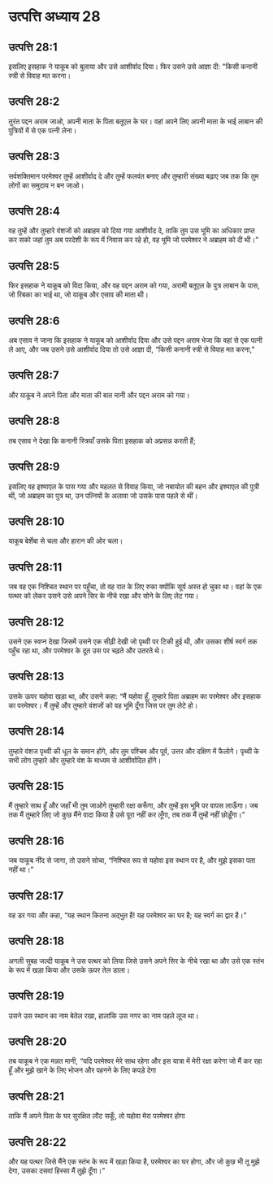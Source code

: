 # उत्पत्ति अध्याय 28

## उत्पत्ति 28:1
इसलिए इसहाक ने याकूब को बुलाया और उसे आशीर्वाद दिया। फिर उसने उसे आज्ञा दी: "किसी कनानी स्त्री से विवाह मत करना।

## उत्पत्ति 28:2
तुरंत पद्दन अराम जाओ, अपनी माता के पिता बतूएल के घर। वहां अपने लिए अपनी माता के भाई लाबान की पुत्रियों में से एक पत्नी लेना।

## उत्पत्ति 28:3
सर्वशक्तिमान परमेश्वर तुम्हें आशीर्वाद दे और तुम्हें फलवंत बनाए और तुम्हारी संख्या बढ़ाए जब तक कि तुम लोगों का समुदाय न बन जाओ।

## उत्पत्ति 28:4
वह तुम्हें और तुम्हारे वंशजों को अब्राहम को दिया गया आशीर्वाद दे, ताकि तुम उस भूमि का अधिकार प्राप्त कर सको जहां तुम अब परदेशी के रूप में निवास कर रहे हो, वह भूमि जो परमेश्वर ने अब्राहम को दी थी।”

## उत्पत्ति 28:5
फिर इसहाक ने याकूब को विदा किया, और वह पद्दन अराम को गया, अरामी बतूएल के पुत्र लाबान के पास, जो रिबका का भाई था, जो याकूब और एसाव की माता थी।

## उत्पत्ति 28:6
अब एसाव ने जाना कि इसहाक ने याकूब को आशीर्वाद दिया और उसे पद्दन अराम भेजा कि वहां से एक पत्नी ले आए, और जब उसने उसे आशीर्वाद दिया तो उसे आज्ञा दी, “किसी कनानी स्त्री से विवाह मत करना,”

## उत्पत्ति 28:7
और याकूब ने अपने पिता और माता की बात मानी और पद्दन अराम को गया।

## उत्पत्ति 28:8
तब एसाव ने देखा कि कनानी स्त्रियाँ उसके पिता इसहाक को अप्रसन्न करती हैं;

## उत्पत्ति 28:9
इसलिए वह इश्माएल के पास गया और महलत से विवाह किया, जो नबायोत की बहन और इश्माएल की पुत्री थी, जो अब्राहम का पुत्र था, उन पत्नियों के अलावा जो उसके पास पहले से थीं।

## उत्पत्ति 28:10
याकूब बेर्शेबा से चला और हारान की ओर चला।

## उत्पत्ति 28:11
जब वह एक निश्चित स्थान पर पहुँचा, तो वह रात के लिए रुका क्योंकि सूर्य अस्त हो चुका था। वहां के एक पत्थर को लेकर उसने उसे अपने सिर के नीचे रखा और सोने के लिए लेट गया।

## उत्पत्ति 28:12
उसने एक स्वप्न देखा जिसमें उसने एक सीढ़ी देखी जो पृथ्वी पर टिकी हुई थी, और उसका शीर्ष स्वर्ग तक पहुँच रहा था, और परमेश्वर के दूत उस पर चढ़ते और उतरते थे।

## उत्पत्ति 28:13
उसके ऊपर यहोवा खड़ा था, और उसने कहा: “मैं यहोवा हूँ, तुम्हारे पिता अब्राहम का परमेश्वर और इसहाक का परमेश्वर। मैं तुम्हें और तुम्हारे वंशजों को वह भूमि दूँगा जिस पर तुम लेटे हो।

## उत्पत्ति 28:14
तुम्हारे वंशज पृथ्वी की धूल के समान होंगे, और तुम पश्चिम और पूर्व, उत्तर और दक्षिण में फैलोगे। पृथ्वी के सभी लोग तुम्हारे और तुम्हारे वंश के माध्यम से आशीर्वादित होंगे।

## उत्पत्ति 28:15
मैं तुम्हारे साथ हूँ और जहाँ भी तुम जाओगे तुम्हारी रक्षा करूँगा, और तुम्हें इस भूमि पर वापस लाऊँगा। जब तक मैं तुम्हारे लिए जो कुछ मैंने वादा किया है उसे पूरा नहीं कर लूँगा, तब तक मैं तुम्हें नहीं छोड़ूँगा।”

## उत्पत्ति 28:16
जब याकूब नींद से जागा, तो उसने सोचा, “निश्चित रूप से यहोवा इस स्थान पर है, और मुझे इसका पता नहीं था।”

## उत्पत्ति 28:17
वह डर गया और कहा, “यह स्थान कितना अद्भुत है! यह परमेश्वर का घर है; यह स्वर्ग का द्वार है।”

## उत्पत्ति 28:18
अगली सुबह जल्दी याकूब ने उस पत्थर को लिया जिसे उसने अपने सिर के नीचे रखा था और उसे एक स्तंभ के रूप में खड़ा किया और उसके ऊपर तेल डाला।

## उत्पत्ति 28:19
उसने उस स्थान का नाम बेतेल रखा, हालांकि उस नगर का नाम पहले लूज था।

## उत्पत्ति 28:20
तब याकूब ने एक मन्नत मानी, “यदि परमेश्वर मेरे साथ रहेगा और इस यात्रा में मेरी रक्षा करेगा जो मैं कर रहा हूँ और मुझे खाने के लिए भोजन और पहनने के लिए कपड़े देगा

## उत्पत्ति 28:21
ताकि मैं अपने पिता के घर सुरक्षित लौट सकूँ, तो यहोवा मेरा परमेश्वर होगा

## उत्पत्ति 28:22
और यह पत्थर जिसे मैंने एक स्तंभ के रूप में खड़ा किया है, परमेश्वर का घर होगा, और जो कुछ भी तू मुझे देगा, उसका दसवां हिस्सा मैं तुझे दूँगा।”
